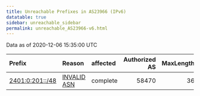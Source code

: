 ```yaml
---
title: Unreachable Prefixes in AS23966 (IPv6)
datatable: true
sidebar: unreachable_sidebar
permalink: unreachable_AS23966-v6.html
---
```


Data as of 2020-12-06 15:35:00 UTC


<div class="datatable-begin"></div>

| Prefix                                                   | Reason                                                                                                 | affected   |   Authorized AS |   MaxLength | Anchor                                       |   unreachable /48s |
|:---------------------------------------------------------|:-------------------------------------------------------------------------------------------------------|:-----------|----------------:|------------:|:---------------------------------------------|-------------------:|
| [2401:0:201::/48](https://stat.ripe.net/2401:0:201::/48) | [INVALID ASN](https://rpki-validator.ripe.net/announcement-preview?asn=AS23966&prefix=2401:0:201::/48) | complete   |           58470 |          36 | [APNIC](unreachable_APNIC_RPKI_Root-v6.html) |                  1 |

<div class="datatable-end"></div>
